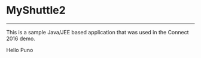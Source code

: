 # MyShuttle2
-------------

This is a sample Java/JEE based application that was used in the Connect 2016 demo. 

Hello Puno
